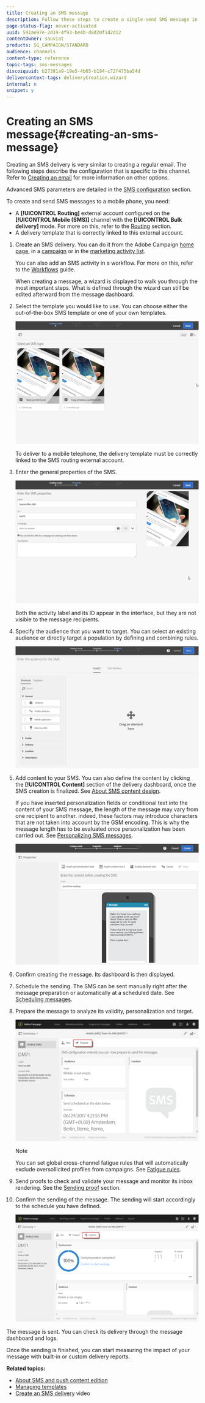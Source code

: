 ```yaml
---
title: Creating an SMS message
description: Follow these steps to create a single-send SMS message in Adobe Campaign.
page-status-flag: never-activated
uuid: 591ae97e-2d19-4f93-be4b-d8d20f1d2d12
contentOwner: sauviat
products: SG_CAMPAIGN/STANDARD
audience: channels
content-type: reference
topic-tags: sms-messages
discoiquuid: b27381a9-19e5-4b65-b194-c72f475ba54d
delivercontext-tags: deliveryCreation,wizard
internal: n
snippet: y
---
```


# Creating an SMS message{#creating-an-sms-message}

Creating an SMS delivery is very similar to creating a regular email. The following steps describe the configuration that is specific to this channel. Refer to [Creating an email](../../channels/using/creating-an-email.md) for more information on other options.

Advanced SMS parameters are detailed in the [SMS configuration](../../administration/using/configuring-sms-channel.md) section.

To create and send SMS messages to a mobile phone, you need:

* A **[!UICONTROL Routing]** external account configured on the **[!UICONTROL Mobile (SMS)]** channel with the **[!UICONTROL Bulk delivery]** mode. For more on this, refer to the [Routing](../../administration/using/configuring-sms-channel.md#defining-an-sms-routing) section.
* A delivery template that is correctly linked to this external account.

1. Create an SMS delivery. You can do it from the Adobe Campaign [home page](../../start/using/interface-description.md#home-page), in a [campaign](../../start/using/marketing-activities.md#creating-a-marketing-activity) or in the [marketing activity list](../../start/using/programs-and-campaigns.md#creating-a-campaign).

   You can also add an SMS activity in a workflow. For more on this, refer to the [Workflows](../../automating/using/sms-delivery.md) guide.

   When creating a message, a wizard is displayed to walk you through the most important steps. What is defined through the wizard can still be edited afterward from the message dashboard.

1. Select the template you would like to use. You can choose either the out-of-the-box SMS template or one of your own templates.

   ![](assets/sms_creation_1.png)

   To deliver to a mobile telephone, the delivery template must be correctly linked to the SMS routing external account.

1. Enter the general properties of the SMS.

   ![](assets/sms_creation_2.png)

   Both the activity label and its ID appear in the interface, but they are not visible to the message recipients.

1. Specify the audience that you want to target. You can select an existing audience or directly target a population by defining and combining rules.

   ![](assets/sms_creation_3.png)

1. Add content to your SMS. You can also define the content by clicking the **[!UICONTROL Content]** section of the delivery dashboard, once the SMS creation is finalized. See [About SMS content design](../../channels/using/about-sms-and-push-content-design.md).

   If you have inserted personalization fields or conditional text into the content of your SMS message, the length of the message may vary from one recipient to another. indeed, these factors may introduce characters that are not taken into account by the GSM encoding. This is why the message length has to be evaluated once personalization has been carried out. See [Personalizing SMS messages](../../channels/using/personalizing-sms-messages.md).

   ![](assets/sms_creation_4.png)

1. Confirm creating the message. Its dashboard is then displayed.
1. Schedule the sending. The SMS can be sent manually right after the message preparation or automatically at a scheduled date. See [Scheduling messages](../../sending/using/about-scheduling-messages.md).
1. Prepare the message to analyze its validity, personalization and target.

   ![](assets/sms_creation_6.png)

   >[!NOTE]
   >
   >You can set global cross-channel fatigue rules that will automatically exclude oversollicited profiles from campaigns. See [Fatigue rules](../../administration/using/fatigue-rules.md).

1. Send proofs to check and validate your message and monitor its inbox rendering. See the [Sending proof](../../sending/using/sending-proofs.md) section.
1. Confirm the sending of the message. The sending will start accordingly to the schedule you have defined.

   ![](assets/sms_creation_7.png)

The message is sent. You can check its delivery through the message dashboard and logs.

Once the sending is finished, you can start measuring the impact of your message with built-in or custom delivery reports.

**Related topics:**

* [About SMS and push content edition](../../channels/using/about-sms-and-push-content-design.md)
* [Managing templates](../../start/using/marketing-activity-templates.md)
* [Create an SMS delivery](https://docs.adobe.com/content/help/en/campaign-learn/campaign-standard-tutorials/communication-channels/mobile/sms/sms-delivery.html) video

